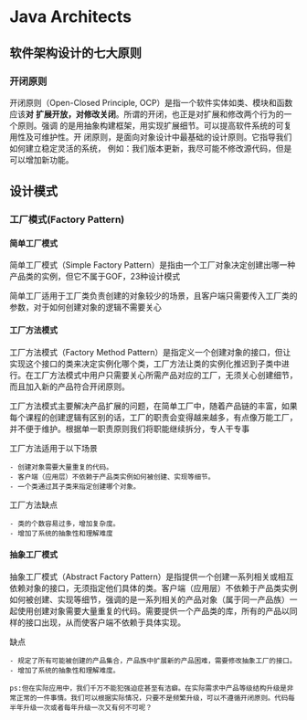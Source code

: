 # Java Architects

## 软件架构设计的七大原则

### 开闭原则

开闭原则（Open-Closed Principle, OCP）是指一个软件实体如类、模块和函数应该**对**
**扩展开放，对修改关闭**。所谓的开闭，也正是对扩展和修改两个行为的一个原则。强调
的是用抽象构建框架，用实现扩展细节。可以提高软件系统的可复用性及可维护性。开
闭原则，是面向对象设计中最基础的设计原则。它指导我们如何建立稳定灵活的系统，
例如：我们版本更新，我尽可能不修改源代码，但是可以增加新功能。





## 设计模式

### 工厂模式(Factory Pattern)

#### 简单工厂模式

简单工厂模式（Simple Factory Pattern）是指由一个工厂对象决定创建出哪一种产品类的实例，但它不属于GOF，23种设计模式

简单工厂适用于工厂类负责创建的对象较少的场景，且客户端只需要传入工厂类的参数，对于如何创建对象的逻辑不需要关心

#### 工厂方法模式

工厂方法模式（Factory Method Pattern）是指定义一个创建对象的接口，但让实现这个接口的类来决定实例化哪个类，工厂方法让类的实例化推迟到子类中进行。在工厂方法模式中用户只需要关心所需产品对应的工厂，无须关心创建细节，而且加入新的产品符合开闭原则。

工厂方法模式主要解决产品扩展的问题，在简单工厂中，随着产品链的丰富，如果每个课程的创建逻辑有区别的话，工厂的职责会变得越来越多，有点像万能工厂，并不便于维护。根据单一职责原则我们将职能继续拆分，专人干专事

工厂方法适用于以下场景

```text
- 创建对象需要大量重复的代码。
- 客户端（应用层）不依赖于产品类实例如何被创建、实现等细节。
- 一个类通过其子类来指定创建哪个对象。
```

工厂方法缺点

```text
- 类的个数容易过多，增加复杂度。
- 增加了系统的抽象性和理解难度
```

#### 抽象工厂模式

抽象工厂模式（Abstract Factory Pattern）是指提供一个创建一系列相关或相互依赖对象的接口，无须指定他们具体的类。客户端（应用层）不依赖于产品类实例如何被创建、实现等细节，强调的是一系列相关的产品对象（属于同一产品族）一起使用创建对象需要大量重复的代码。需要提供一个产品类的库，所有的产品以同样的接口出现，从而使客户端不依赖于具体实现。

缺点

```text
- 规定了所有可能被创建的产品集合，产品族中扩展新的产品困难，需要修改抽象工厂的接口。
- 增加了系统的抽象性和理解难度。

ps:但在实际应用中，我们千万不能犯强迫症甚至有洁癖。在实际需求中产品等级结构升级是非常正常的一件事情。我们可以根据实际情况，只要不是频繁升级，可以不遵循开闭原则。代码每半年升级一次或者每年升级一次又有何不可呢？ 
```















































































































